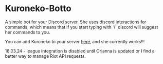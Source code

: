 # Kuroneko-Botto

A simple bot for your Discord server. She uses discord interactions for commands, which means that if you start typing with '/' discord will suggest her commands to you.

You can add Kuroneko to your server [here](https://discord.com/api/oauth2/authorize?client_id=738883479902617670&permissions=8&scope=bot), and she currently works!!!  
  
18.03.24 - league integration is disabled until Orianna is updated or I find a better way to manage Riot API requests.
